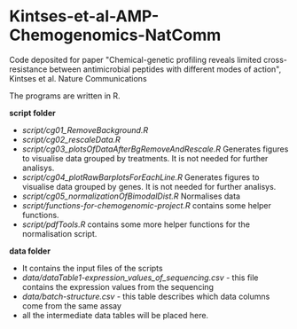 # Kintses-et-al-AMP-Chemogenomics-NatComm
Code deposited for paper "Chemical-genetic profiling reveals limited cross-resistance between antimicrobial peptides with different modes of action", Kintses et al. Nature Communications


The programs are written in R.

 __script folder__
* _script/cg01_RemoveBackground.R_  
* _script/cg02_rescaleData.R_
* _script/cg03_plotsOfDataAfterBgRemoveAndRescale.R_ Generates figures to visualise data grouped by treatments. It is not needed for  further analisys.
* _script/cg04_plotRawBarplotsForEachLine.R_ Generates figures to visualise data grouped by genes. It is not needed for further analisys.
* _script/cg05_normalizationOfBimodalDist.R_ Normalises data
* _script/functions-for-chemogenomic-project.R_ contains some helper functions.
* _script/pdfTools.R_ contains some more helper functions for the normalisation script.


__data folder__
 * It contains the input files of the scripts 
 * _data/dataTable1-expression_values_of_sequencing.csv_ - this file contains the expression values from the sequencing
 * _data/batch-structure.csv_ - this table describes which data columns come from the same assay
 * all the intermediate data tables will be placed here.
 
